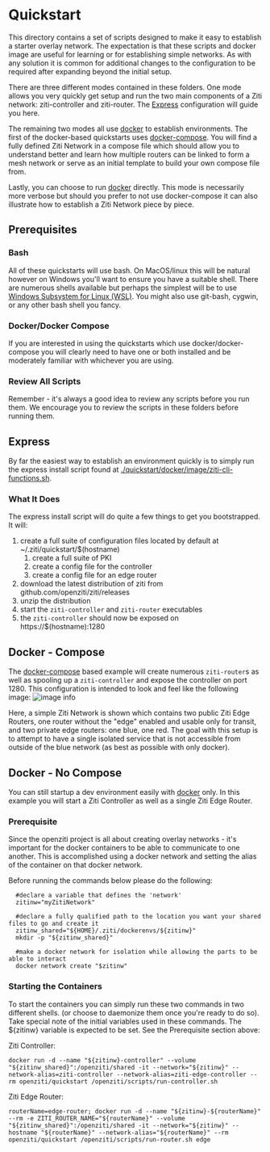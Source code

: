 # Quickstart

This directory contains a set of scripts designed to make it easy to establish a starter overlay network.
The expectation is that these scripts and docker image are useful for learning or for establishing 
simple networks. As with any solution it is common for additional changes to the configuration to be required
after expanding beyond the initial setup.

There are three different modes contained in these folders. One mode allows you very quickly get setup and
run the two main components  of a Ziti network: ziti-controller and ziti-router. The [Express](#express)
configuration will guide you here.

The remaining two modes all use [docker](https://docs.docker.com/get-started/) to establish environments.
The first of the docker-based quickstarts uses [docker-compose](https://docs.docker.com/compose/). 
You will find a fully defined Ziti Network in a compose file which should allow you to understand better
and learn how multiple routers can be linked to form a mesh network or serve as an initial
template to build your own compose file from.

Lastly, you can choose to run [docker](https://docs.docker.com/get-started/) directly. This mode is necessarily
more verbose but should you prefer to not use docker-compose it can also illustrate how to establish
a Ziti Network piece by piece.

## Prerequisites

### Bash

All of these quickstarts will use bash. On MacOS/linux this will be natural however on Windows you'll want
to ensure you have a suitable shell. There are numerous shells available but perhaps the simplest will be
to use [Windows Subsystem for Linux (WSL)](https://docs.microsoft.com/en-us/windows/wsl/install-win10). You 
might also use git-bash, cygwin, or any other bash shell you fancy.

### Docker/Docker Compose

If you are interested in using the quickstarts which use docker/docker-compose you will clearly need to
have one or both installed and be moderately familiar with whichever you are using.

### Review All Scripts

Remember - it's always a good idea to review any scripts before you run them. We encourage you to review
the scripts in these folders before running them.

## Express

By far the easiest way to establish an environment quickly is to simply run the express install script
found at [./quickstart/docker/image/ziti-cli-functions.sh]().

### What It Does

The express install script will do quite a few things to get you bootstrapped.  It will:

1. create a full suite of configuration files located by default at ~/.ziti/quickstart/$(hostname)
    1. create a full suite of PKI
    1. create a config file for the controller
    1. create a config file for an edge router
1. download the latest distribution of ziti from github.com/openziti/ziti/releases
1. unzip the distribution
1. start the `ziti-controller` and `ziti-router` executables
1. the `ziti-controller` should now be exposed on https://$(hostname):1280

## Docker - Compose

The [docker-compose](https://docs.docker.com/compose/) based example will create numerous `ziti-router`s 
as well as spooling up a `ziti-controller` and expose the controller on port 1280. This configuration is intended to
look and feel like the following image:
![image info](./docker-compose-nw.svg)

Here, a simple Ziti Network is shown which contains two public Ziti Edge Routers, one router without the "edge" enabled
and usable only for transit, and two private edge routers: one blue, one red. The goal with this setup is to attempt to
have a single isolated service that is not accessible from outside of the blue network (as best as possible with 
only docker).

## Docker - No Compose

You can still startup a dev environment easily with [docker](https://docs.docker.com/get-started/) only. In this example
you will start a Ziti Controller as well as a single Ziti Edge Router.

### Prerequisite

Since the openziti project is all about creating overlay networks - it's important for the docker containers to be
able to communicate to one another. This is accomplished using a docker network and setting the alias of the container 
on that docker network.

Before running the commands below please do the following:
  
      #declare a variable that defines the 'network'
      zitinw="myZitiNetwork"
      
      #declare a fully qualified path to the location you want your shared files to go and create it
      zitinw_shared="${HOME}/.ziti/dockerenvs/${zitinw}"
      mkdir -p "${zitinw_shared}"

      #make a docker network for isolation while allowing the parts to be able to interact
      docker network create "$zitinw"

### Starting the Containers

To start the containers you can simply run these two commands in two different shells. (or choose to daemonize them
once you're ready to do so). Take special note of the initial variables used in these commands. The ${zitinw} variable
is expected to be set. See the Prerequisite section above:

Ziti Controller:
    
    docker run -d --name "${zitinw}-controller" --volume "${zitinw_shared}":/openziti/shared -it --network="${zitinw}" --network-alias=ziti-controller --network-alias=ziti-edge-controller --rm openziti/quickstart /openziti/scripts/run-controller.sh

Ziti Edge Router:
   
    routerName=edge-router; docker run -d --name "${zitinw}-${routerName}" --rm -e ZITI_ROUTER_NAME="${routerName}" --volume "${zitinw_shared}":/openziti/shared -it --network="${zitinw}" --hostname "${routerName}" --network-alias="${routerName}" --rm openziti/quickstart /openziti/scripts/run-router.sh edge



